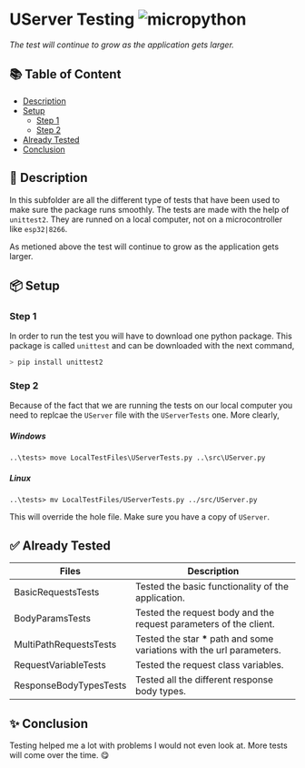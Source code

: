 # UServer Testing ![micropython](https://img.shields.io/badge/micropython-blue)

*The test will continue to grow as the application gets larger.*

## 📚 Table of Content

- [Description](#-description)
- [Setup](#-setup)
    - [Step 1](#step-1)
    - [Step 2](#step-2)
- [Already Tested](#-already-tested)
- [Conclusion](#-conclusion)

## 🎯 Description

In this subfolder are all the different type of tests that have been used to make sure the package runs smoothly. The tests are made with the help of `unittest2`. They are runned on a local computer, not on a microcontroller like `esp32|8266`.

As metioned above the test will continue to grow as the application gets larger.

## 📦 Setup

### Step 1

In order to run the test you will have to download one python package. This package is called `unittest` and can be downloaded with the next command,
```python
> pip install unittest2
```

### Step 2

Because of the fact that we are running the tests on our local computer you need to replcae the `UServer` file with the `UServerTests` one. More clearly,

##### Windows
```
..\tests> move LocalTestFiles\UServerTests.py ..\src\UServer.py
```

##### Linux
```
..\tests> mv LocalTestFiles/UServerTests.py ../src/UServer.py
```

This will override the hole file. Make sure you have a copy of `UServer`.

## ✅ Already Tested

| Files                     | Description   |
| ------------------------- |---------------------|
| BasicRequestsTests        | Tested the basic functionality of the application. |
| BodyParamsTests           | Tested the request body and the request parameters of the client. |
| MultiPathRequestsTests    | Tested the star **\*** path and some variations with the url parameters. |
| RequestVariableTests      | Tested the request class variables. |
| ResponseBodyTypesTests    | Tested all the different response body types. |

## ✨ Conclusion

Testing helped me a lot with problems I would not even look at. More tests will come over the time. 😋
